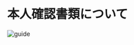 # 本人確認書類について

![guide](https://raw.githubusercontent.com/sendroidsFamily/useGuides/master/4.%E3%82%AB%E3%83%86%E3%82%B4%E3%83%AA%E3%81%8B%E3%82%89%E6%8E%A2%E3%81%99/5.%E4%BC%9A%E5%93%A1%E7%99%BB%E9%8C%B2%E3%83%BB%E3%83%AD%E3%82%B0%E3%82%A4%E3%83%B3%E3%81%AB%E3%81%A4%E3%81%84%E3%81%A6/images/confirm_document.jpg)
